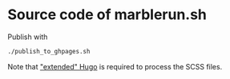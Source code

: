 # Source code of marblerun.sh

Publish with

```bash
./publish_to_ghpages.sh
```

Note that ["extended" Hugo](https://gohugo.io/getting-started/installing/) is required to process the SCSS files.
